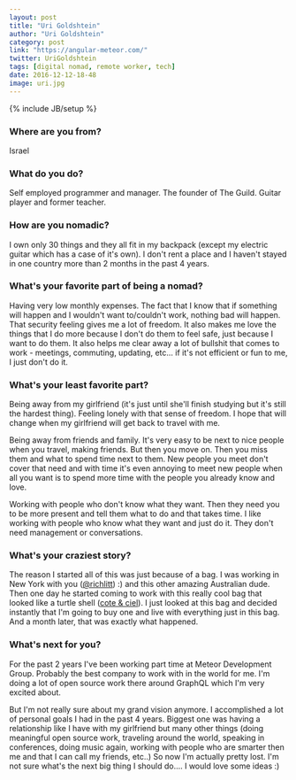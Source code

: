 ```yaml
---
layout: post
title: "Uri Goldshtein"
author: "Uri Goldshtein"
category: post
link: "https://angular-meteor.com/"
twitter: UriGoldshtein
tags: [digital nomad, remote worker, tech]
date: 2016-12-12-18-48
image: uri.jpg
---
```

{% include JB/setup %}


### Where are you from?
Israel

### What do you do?
Self employed programmer and manager. 
The founder of The Guild.
Guitar player and former teacher.

### How are you nomadic?
I own only 30 things and they all fit in my backpack (except my electric guitar which has a case of it's own).
I don't rent a place and I haven't stayed in one country more than 2 months in the past 4 years.

### What's your favorite part of being a nomad?
Having very low monthly expenses. The fact that I know that if something will happen and I wouldn't want to/couldn't work, nothing bad will happen. That security feeling gives me a lot of freedom. It also makes me love the things that I do more because I don't do them to feel safe, just because I want to do them.
It also helps me clear away a lot of bullshit that comes to work - meetings, commuting, updating, etc... if it's not efficient or fun to me, I just don't do it. 

### What's your least favorite part?
Being away from my girlfriend (it's just until she'll finish studying but it's still the hardest thing).
Feeling lonely with that sense of freedom. I hope that will change when my girlfriend will get back to travel with me.

Being away from friends and family. It's very easy to be next to nice people when you travel, making friends. But then you move on. Then you 
miss them and what to spend time next to them.  New people you meet don't cover that need and with time it's even annoying to meet new people when all you want is to spend more time with the people you already know and love.

Working with people who don't know what they want. Then they need you to be more present and tell them what to do and that takes time.  I like working with people who know what they want and just do it. They don't need management or conversations.

### What's your craziest story?
The reason I started all of this was just because of a bag.  I was working in New York with you ([@richlitt](https://twitter.com/richlitt)) :)  and this other amazing Australian dude. Then one day he started coming to work with this really cool bag that looked like a turtle shell ([cote & ciel](http://amzn.to/2rZk8Wu)).  I just looked at this bag and decided instantly that I'm going to buy one and live with everything just in this bag. And a month later, that was exactly what happened.

### What's next for you?
For the past 2 years I've been working part time at Meteor Development Group. Probably the best company to work with in the world for me. 
I'm doing a lot of open source work there around GraphQL which I'm very excited about.

But I'm not really sure about my grand vision anymore. I accomplished a lot of personal goals I had in the past 4 years. Biggest one was having a relationship like I have with my girlfriend but many other things (doing meaningful open source work, traveling around the world, speaking in conferences, doing music again, working with people who are smarter then me and that I can call my friends, etc..)
So now I'm actually pretty lost.  I'm not sure what's the next big thing I should do....
I would love some ideas :)

